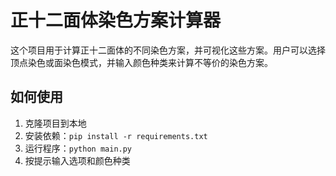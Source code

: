 # 正十二面体染色方案计算器

这个项目用于计算正十二面体的不同染色方案，并可视化这些方案。用户可以选择顶点染色或面染色模式，并输入颜色种类来计算不等价的染色方案。

## 如何使用

1. 克隆项目到本地
2. 安装依赖：`pip install -r requirements.txt`
3. 运行程序：`python main.py`
4. 按提示输入选项和颜色种类
